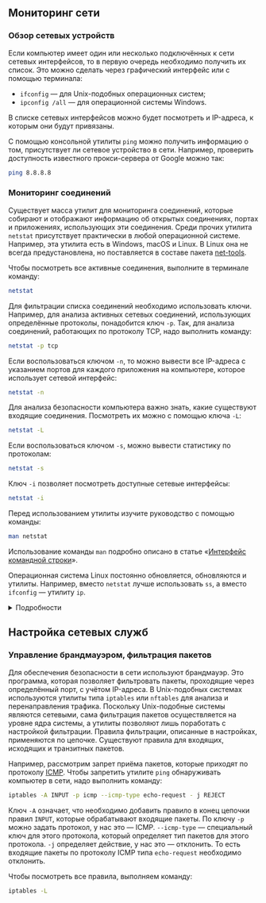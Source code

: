 ## Мониторинг сети

### Обзор сетевых устройств

Если компьютер имеет один или несколько подключённых к сети сетевых интерфейсов, то в первую очередь необходимо получить их список. Это можно сделать через графический интерфейс или с помощью терминала:

- `ifconfig` — для Unix-подобных операционных систем;
- `ipconfig /all` — для операционной системы Windows.

В списке сетевых интерфейсов можно будет посмотреть и IP-адреса, к которым они будут привязаны.

С помощью консольной утилиты `ping` можно получить информацию о том, присутствует ли сетевое устройство в сети. Например, проверить доступность известного прокси-сервера от Google можно так:

```bash
ping 8.8.8.8
```

### Мониторинг соединений

Существует масса утилит для мониторинга соединений, которые собирают и отображают информацию об открытых соединениях, портах и приложениях, использующих эти соединения. Среди прочих утилита `netstat` присутствует практически в любой операционной системе. Например, эта утилита есть в Windows, macOS и Linux. В Linux она не всегда предустановлена, но поставляется в составе пакета [net-tools](https://wiki.linuxfoundation.org/networking/net-tools).

Чтобы посмотреть все активные соединения, выполните в терминале команду:

```bash
netstat
```

Для фильтрации списка соединений необходимо использовать ключи. Например, для анализа активных сетевых соединений, использующих определённые протоколы, понадобится ключ `-p`. Так, для анализа соединений, работающих по протоколу TCP, надо выполнить команду:

```bash
netstat -p tcp
```

Если воспользоваться ключом `-n`, то можно вывести все IP-адреса с указанием портов для каждого приложения на компьютере, которое использует сетевой интерфейс:

```bash
netstat -n
```

Для анализа безопасности компьютера важно знать, какие существуют входящие соединения. Посмотреть их можно с помощью ключа `-L`:

```bash
netstat -L
```

Если воспользоваться ключом `-s`, можно вывести статистику по протоколам:

```bash
netstat -s
```

Ключ `-i` позволяет посмотреть доступные сетевые интерфейсы:

```bash
netstat -i
```

Перед использованием утилиты изучите руководство с помощью команды:

```bash
man netstat
```

Использование команды `man` подробно описано в статье «[Интерфейс командной строки](/tools/cli/)».

Операционная система Linux постоянно обновляется, обновляются и утилиты. Например, вместо `netstat` лучше использовать `ss`, а вместо `ifconfig` — утилиту `ip`.

<details>
  <summary>Подробности</summary>

  Старые команды         | Новые команды           | Применение
  :----------------------|:------------------------|:------------------------------------------------------
  `ifconfig -a`          |`ip a`                   | Вывод списка всех IP-адресов всех сетевых интерфейсов
  `ifconfig enp6s0 down` |`ip link set enp6s0 down`| Выключить сетевой интерфейс
  `ifconfig enp6s0 up`   |`ip link set enp6s0 up`  | Включить сетевой интерфейс
  `netstat`              |`ss`                     | Вывод всех активных соединений
  `netstat <keys>`       |`ss <keys>`              | Ключи у команд практически совпадают, подробнее: `man ss`
</details>

## Настройка сетевых служб

### Управление брандмауэром, фильтрация пакетов

Для обеспечения безопасности в сети используют брандмауэр. Это программа, которая позволяет фильтровать пакеты, проходящие через определённый порт, с учётом IP-адреса. В Unix-подобных системах используются утилиты типа `iptables` или `nftables` для анализа и перенаправления трафика. Поскольку Unix-подобные системы являются сетевыми, сама фильтрация пакетов осуществляется на уровне ядра системы, а утилиты позволяют лишь поработать с настройкой фильтрации. Правила фильтрации, описанные в настройках, применяются по цепочке. Существуют правила для входящих, исходящих и транзитных пакетов.

Например, рассмотрим запрет приёма пакетов, которые приходят по протоколу [ICMP](https://ru.wikipedia.org/wiki/ICMP). Чтобы запретить утилите `ping` обнаруживать компьютер в сети, надо выполнить команду:

```bash
iptables -A INPUT -p icmp --icmp-type echo-request - j REJECT
```

Ключ `-A` означает, что необходимо добавить правило в конец цепочки правил `INPUT`, которые обрабатывают входящие пакеты. По ключу `-p` можно задать протокол, у нас это — ICMP. `--icmp-type` — специальный ключ для этого протокола, который определяет тип пакетов для этого протокола. `-j` определяет действие, у нас это — отклонить. То есть входящие пакеты по протоколу ICMP типа `echo-request` необходимо отклонить.

Чтобы посмотреть все правила, выполняем команду:

```bash
iptables -L
```
